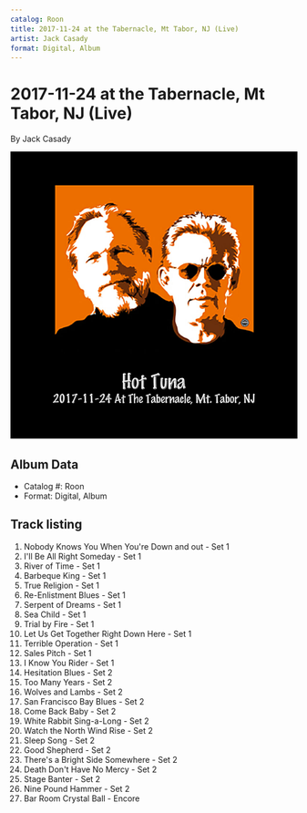 ```yaml
---
catalog: Roon
title: 2017-11-24 at the Tabernacle, Mt Tabor, NJ (Live)
artist: Jack Casady
format: Digital, Album
---
```


# 2017-11-24 at the Tabernacle, Mt Tabor, NJ (Live)

By Jack Casady

![](../../assets/albumcovers/Jack_Casady-2017-11-24_at_the_Tabernacle__Mt_Tabor__NJ_Live.png)

## Album Data

- Catalog #: Roon
- Format: Digital, Album


## Track listing


1. Nobody Knows You When You're Down and out - Set 1
2. I'll Be All Right Someday - Set 1
3. River of Time - Set 1
4. Barbeque King - Set 1
5. True Religion - Set 1
6. Re-Enlistment Blues - Set 1
7. Serpent of Dreams - Set 1
8. Sea Child - Set 1
9. Trial by Fire - Set 1
10. Let Us Get Together Right Down Here - Set 1
11. Terrible Operation - Set 1
12. Sales Pitch - Set 1
13. I Know You Rider - Set 1
14. Hesitation Blues - Set 2
15. Too Many Years - Set 2
16. Wolves and Lambs - Set 2
17. San Francisco Bay Blues - Set 2
18. Come Back Baby - Set 2
19. White Rabbit Sing-a-Long - Set 2
20. Watch the North Wind Rise - Set 2
21. Sleep Song - Set 2
22. Good Shepherd - Set 2
23. There's a Bright Side Somewhere - Set 2
24. Death Don't Have No Mercy - Set 2
25. Stage Banter - Set 2
26. Nine Pound Hammer - Set 2
27. Bar Room Crystal Ball - Encore

